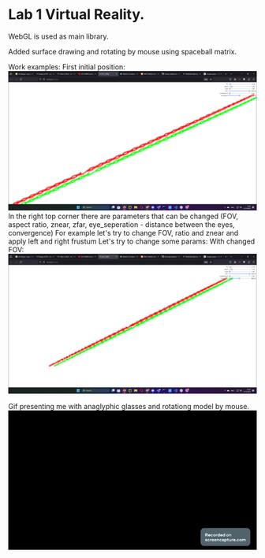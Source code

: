 # Lab 1 Virtual Reality.

WebGL is used as main library.

Added surface drawing and rotating by mouse using spaceball matrix.

Work examples:
First initial position:
![Alt text](images/image-7.png)
In the right top corner there are parameters that can be changed (FOV, aspect ratio, znear, zfar, eye_seperation - distance between the eyes, convergence)
For example let's try to change FOV, ratio and znear and apply left and right frustum
Let's try to change some params:
With changed FOV:
![Alt text](images/image-8.png)

Gif presenting me with anaglyphic glasses and rotationg model by mouse.
![Alt text](images/lab1_capture.gif)